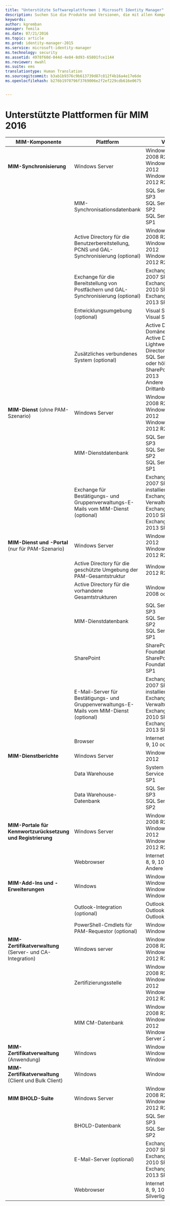 ```yaml
---
title: "Unterstützte Softwareplattformen | Microsoft Identity Manager"
description: Suchen Sie die Produkte und Versionen, die mit allen Komponenten von MIM 2016 kompatibel sind
keywords: 
author: kgremban
manager: femila
ms.date: 07/21/2016
ms.topic: article
ms.prod: identity-manager-2015
ms.service: microsoft-identity-manager
ms.technology: security
ms.assetid: 4978f60d-044d-4e84-8d93-65801fce1144
ms.reviewer: mwahl
ms.suite: ems
translationtype: Human Translation
ms.sourcegitcommit: b3ab1b9376c9b613739d87c812f4b16a4e17e6de
ms.openlocfilehash: b276b1970796f3769006e2f2ef229cdb616e0675


---
```


# Unterstützte Plattformen für MIM 2016

| **MIM-Komponente** | **Plattform** | **Version** |
|-------------------|--------------|-------------|
|**MIM-Synchronisierung**|Windows Server | Windows Server 2008 R2 SP1<br/>Windows Server 2012<br/>Windows Server 2012 R2|
||MIM-Synchronisationsdatenbank |SQL Server 2008 R2 SP3<br/>SQL Server 2012 SP2<br/>SQL Server 2014 SP1 |
||Active Directory für die Benutzerbereitstellung, PCNS und GAL-Synchronisierung (optional)|Windows Server 2008 R2 SP1<br/>Windows Server 2012<br/>Windows Server 2012 R2 |
||Exchange für die Bereitstellung von Postfächern und GAL-Synchronisierung (optional)|Exchange Server 2007 SP3<br/>Exchange Server 2010 SP3<br/>Exchange Server 2013 SP1 |
|| Entwicklungsumgebung (optional) | Visual Studio 2012<br/>Visual Studio 2013 |
|| Zusätzliches verbundenes System (optional) | Active Directory-Domänendienste<br/>Active Directory<br/>Lightweight Directory Services<br/>SQL Server 2000 oder höher<br/>SharePoint Server 2013<br/>Andere Produkte von Drittanbietern |
| **MIM-Dienst** (ohne PAM-Szenario) | Windows Server | Windows Server 2008 R2 SP1<br/>Windows Server 2012<br/>Windows Server 2012 R2 |
|| MIM-Dienstdatenbank | SQL Server 2008 R2 SP3<br/>SQL Server 2012 SP2<br/>SQL Server 2014 SP1 |
|| Exchange für Bestätigungs- und Gruppenverwaltungs-E-Mails vom MIM-Dienst (optional) | Exchange Server 2007 SP3 (mit installierter Exchange-Verwaltungskonsole)<br/>Exchange Server 2010 SP3<br/>Exchange Server 2013 SP1 |
| **MIM-Dienst und -Portal** (nur für PAM-Szenario)| Windows Server | Windows Server 2012<br/>Windows Server 2012 R2 |
|| Active Directory für die geschützte Umgebung der PAM-Gesamtstruktur | Windows Server 2012 R2 |
|| Active Directory für die vorhandene Gesamtstrukturen | Windows Server 2008 oder höher |
|| MIM-Dienstdatenbank | SQL Server 2008 R2 SP3<br/>SQL Server 2012 SP2<br/>SQL Server 2014 SP1 |
|| SharePoint | SharePoint Foundation 2010<br/>SharePoint Foundation 2013 SP1 |
|| E-Mail-Server für Bestätigungs- und Gruppenverwaltungs-E-Mails vom MIM-Dienst (optional) | Exchange Server 2007 SP3 (mit installierter Exchange-Verwaltungskonsole)<br/>Exchange Server 2010 SP3<br/>Exchange Server 2013 SP1 |
|| Browser | Internet Explorer 8, 9, 10 oder 11 |
| **MIM-Dienstberichte** | Windows Server | Windows Server 2012 |
|| Data Warehouse | System Center 2012 Service Manager SP1 |
|| Data Warehouse-Datenbank | SQL Server 2008 R2 SP3<br/>SQL Server 2012 SP2 |
| **MIM-Portale für Kennwortzurücksetzung und Registrierung** | Windows Server | Windows Server 2008 R2 SP1<br/>Windows Server 2012<br/>Windows Server 2012 R2 |
|| Webbrowser | Internet Explorer 7, 8, 9, 10 oder 11<br/>Andere Webbrowser |
| **MIM-Add-Ins und -Erweiterungen** | Windows | Windows 7<br/>Windows 8<br/>Windows 8.1<br/>Windows 10 |
|| Outlook-Integration (optional) | Outlook 2007 SP2<br/>Outlook 2010<br/>Outlook 2013 |
|| PowerShell-Cmdlets für PAM-Requestor (optional) | Windows 8.1<br/>Windows 10 |
| **MIM-Zertifikatverwaltung** (Server- und CA-Integration) | Windows server | Windows Server 2008 R2 SP1<br/>Windows Server 2012 R2 |
|| Zertifizierungsstelle | Windows Server 2008 R2 SP1<br/>Windows Server 2012<br/>Windows Server 2012 R2 |
|| MIM CM-Datenbank | Windows Server 2008 R2 SP1<br/>Windows Server 2012<br/>Windows Server 2012 R2 |
| **MIM-Zertifikatverwaltung** (Anwendung) | Windows | Windows 8<br/>Windows 8.1<br/>Windows 10 |
| **MIM-Zertifikatverwaltung** (Client und Bulk Client) | Windows | Windows 7 |
| **MIM BHOLD-Suite** | Windows Server | Windows Server 2008 R2 SP1<br/>Windows Server 2012 R2 |
|| BHOLD-Datenbank | SQL Server 2008 R2 SP3<br/>SQL Server 2012 SP2 |
|| E-Mail-Server (optional) | Exchange Server 2007 SP3<br/>Exchange Server 2010 SP3<br/>Exchange Server 2013 SP1 |
|| Webbrowser | Internet Explorer 7, 8, 9, 10 oder 11 mit Silverlight |



<!--HONumber=Jul16_HO3-->


